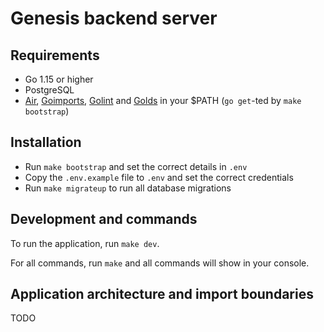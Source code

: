 # Genesis backend server

## Requirements

* Go 1.15 or higher
* PostgreSQL
* [Air](https://github.com/cosmtrek/air), [Goimports](https://godoc.org/golang.org/x/tools/cmd/goimports), [Golint](golang.org/x/lint/golint) and [Golds](https://github.com/go101/golds) in your $PATH (`go get`-ted by `make bootstrap`)

## Installation

* Run `make bootstrap` and set the correct details in `.env`
* Copy the `.env.example` file to `.env` and set the correct credentials
* Run `make migrateup` to run all database migrations

## Development and commands

To run the application, run `make dev`.

For all commands, run `make` and all commands will show in your console.

## Application architecture and import boundaries

TODO
